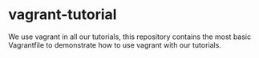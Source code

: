 vagrant-tutorial
================

We use vagrant in all our tutorials, this repository contains the most basic Vagrantfile to demonstrate how to use vagrant with our tutorials.
